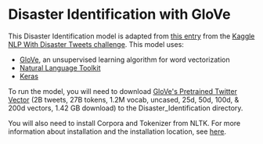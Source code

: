 # Disaster Identification with GloVe #

This Disaster Identification model is adapted from [this entry](https://www.kaggle.com/shahules/basic-eda-cleaning-and-glove) from the [Kaggle NLP With Disaster Tweets challenge](https://www.kaggle.com/c/nlp-getting-started/overview).
This model uses:
  * [GloVe](https://nlp.stanford.edu/projects/glove/), an unsupervised learning algorithm for word vectorization
  * [Natural Language Toolkit](https://www.nltk.org/)
  * [Keras](https://keras.io/)
  
 To run the model, you will need to download [GloVe's Pretrained Twitter Vector](http://nlp.stanford.edu/data/glove.twitter.27B.zip) (2B tweets, 27B tokens, 1.2M vocab, uncased, 25d, 50d, 100d, & 200d vectors, 1.42 GB download) to the Disaster_Identification directory.
 
 You will also need to install Corpora and Tokenizer from NLTK. For more information about installation and the installation location, see [here](https://www.nltk.org/data.html#). 

